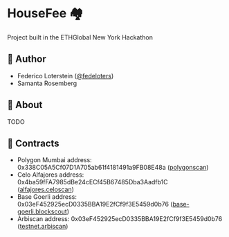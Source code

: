 # HouseFee 🏘️
Project built in the ETHGlobal New York Hackathon

## 👤 Author
- Federico Loterstein ([@fedeloters](https://twitter.com/fedeloters))
- Samanta Rosemberg

## 🌈 About

TODO


## 👷 Contracts
- Polygon Mumbai address: 0x338C05A5Cf07D1A705ab61f4181491a9FB08E48a ([polygonscan](https://mumbai.polygonscan.com/address/0x338C05A5Cf07D1A705ab61f4181491a9FB08E48a))
- Celo Alfajores address: 0x4ba59fFA7985dBe24cECf45B67485Dba3Aadfb1C ([alfajores.celoscan](https://alfajores.celoscan.io//address/0x4ba59fFA7985dBe24cECf45B67485Dba3Aadfb1C))
- Base Goerli address: 0x03eF452925ecD0335BBA19E2fCf9f3E5459d0b76 ([base-goerli.blockscout](https://base-goerli.blockscout.com/address/0x03eF452925ecD0335BBA19E2fCf9f3E5459d0b76))
- Arbiscan address: 0x03eF452925ecD0335BBA19E2fCf9f3E5459d0b76 ([testnet.arbiscan](https://testnet.arbiscan.io/address/0x03eF452925ecD0335BBA19E2fCf9f3E5459d0b76))

